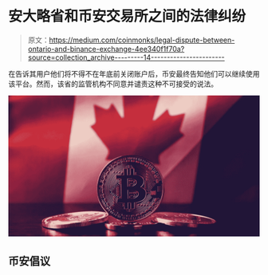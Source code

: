 # 安大略省和币安交易所之间的法律纠纷

> 原文：<https://medium.com/coinmonks/legal-dispute-between-ontario-and-binance-exchange-4ee340f1f70a?source=collection_archive---------14----------------------->

在告诉其用户他们将不得不在年底前关闭账户后，币安最终告知他们可以继续使用该平台。然而，该省的监管机构不同意并谴责这种不可接受的说法。

![](img/2bf112cb7d33d9d6e6a98d9cc19db0eb.png)

## 币安倡议